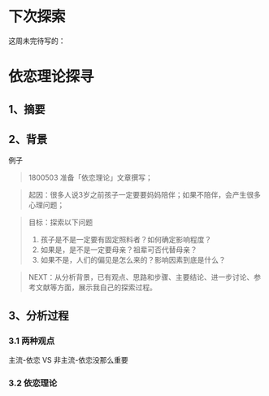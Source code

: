 
# 下次探索
这周未完待写的：

# 依恋理论探寻


## 1、摘要

## 2、背景


例子
>1800503 准备「依恋理论」文章撰写；

>起因：很多人说3岁之前孩子一定要要妈妈陪伴；如果不陪伴，会产生很多心理问题；

>目标：探索以下问题
>1. 孩子是不是一定要有固定照料者？如何确定影响程度？
>2. 如果是，是不是一定要母亲？祖辈可否代替母亲？
>3. 如果不是，人们的偏见是怎么来的？影响因素到底是什么？


>NEXT：从分析背景，已有观点、思路和步骤、主要结论、进一步讨论、参考文献等方面，展示我自己的探索过程。

## 3、分析过程

### 3.1 两种观点 

主流-依恋  VS  非主流-依恋没那么重要

### 3.2 依恋理论


